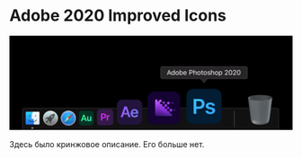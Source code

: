 # Adobe 2020 Improved Icons

![](modern_preview.png)

Здесь было кринжовое описание. Его больше нет.

